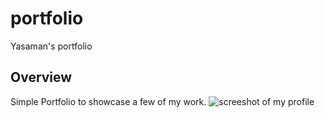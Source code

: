 # portfolio

Yasaman's portfolio

## Overview

Simple Portfolio to showcase a few of my work.
![screeshot of my profile](./profile.png)
